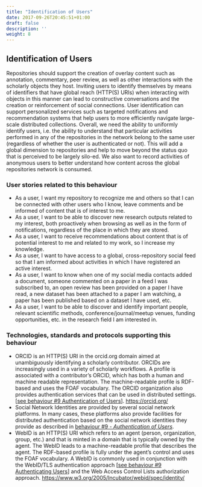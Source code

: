 ```yaml
---
title: "Identification of Users"
date: 2017-09-26T20:45:51+01:00
draft: false
description: ''
weight: 8
---
```

## Identification of Users
Repositories should support the creation of overlay content such as annotation, commentary, peer review, as well as other interactions with the scholarly objects they host. Inviting users to identify themselves by means of identifiers that have global reach (HTTP(S) URIs) when interacting with objects in this manner can lead to constructive conversations and the creation or reinforcement of social connections. User identification can support personalized services such as targeted notifications and recommendation systems that help users to more efficiently navigate large-scale distributed collections. Overall, we need the ability to uniformly identify users, i.e. the ability to understand that particular activities performed in any of the repositories in the network belong to the same user (regardless of whether the user is authenticated or not). This will add a global dimension to repositories and help to move beyond the status quo that is perceived to be largely silo-ed. We also want to record activities of anonymous users to better understand how content across the global repositories network is consumed.


### User stories related to this behaviour
* As a user, I want my repository to recognize me and others so that I can be connected with other users who I know, leave comments and be informed of content that is of interest to me.
* As a user, I want to be able to discover new research outputs related to my interest, both proactively when browsing as well as in the form of notifications, regardless of the place in which they are stored.
* As a user, I want to receive recommendations about content that is of potential interest to me and related to my work, so I increase my knowledge.
* As a user, I want to have access to a global, cross-repository social feed so that I am informed about activities in which I have registered an active interest. 
* As a user, I want to know when one of my social media contacts added a document, someone commented on a paper in a feed I was subscribed to, an open review has been provided on a paper I have read, a new dataset has been attached to a paper I am watching, a paper has been published based on a dataset I have used, etc.
* As a user, I want to be able to discover and identify important people, relevant scientific methods, conference/journal/meetup venues, funding opportunities, etc. in the research field I am interested in. 


### Technologies, standards and protocols supporting this behaviour
* ORCID is an HTTP(S) URI in the orcid.org domain aimed at unambiguously identifying a scholarly contributor. ORCIDs are increasingly used in a variety of scholarly workflows. A profile is associated with a contributor’s ORCID, which has both a human and machine readable representation. The machine-readable profile is RDF-based and uses the FOAF vocabulary. The ORCID organization also provides authentication services that can be used in distributed settings. [[see behaviour #9 Authentication of Users](/behaviour/authentication-of-users/)]. https://orcid.org/
* Social Network Identities are provided by several social network platforms. In many cases, these platforms also provide facilities for distributed authentication based on the social network identities they provide as described in [behaviour #9 - *Authentication of Users*](/behaviour/authentication-of-users/).
* WebID is an HTTP(S) URI which refers to an agent (person, organization, group, etc.) and that is minted in a domain that is typically owned by the agent. The WebID leads to a machine-readable profile that describes the agent. The RDF-based profile is fully under the agent’s control and uses the FOAF vocabulary. A WebID is commonly used in conjunction with the WebID/TLS authentication approach [[see behaviour #9 Authenticating Users](/behaviour/authentication-of-users/)] and the Web Access Control Lists authorization approach. https://www.w3.org/2005/Incubator/webid/spec/identity/ 

